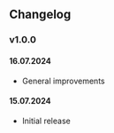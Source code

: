 ## Changelog

### v1.0.0

#### 16.07.2024

- General improvements

#### 15.07.2024

- Initial release
